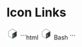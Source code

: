 # Icon Links

<img src="https://github.com/sergius-la/icon_links/blob/master/img/bash.png" width="28" height="28">
```html
<img src="https://github.com/sergius-la/icon_links/blob/master/img/bash.png" width="28" height="28"> Bash
```